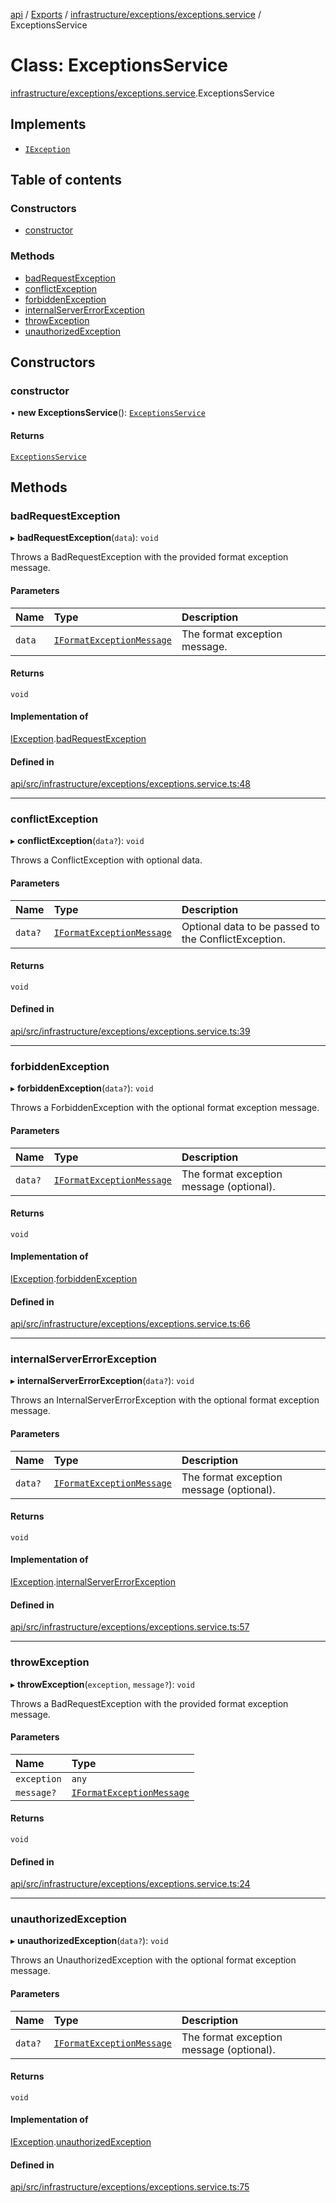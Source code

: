 [api](../README.md) / [Exports](../modules.md) / [infrastructure/exceptions/exceptions.service](../modules/infrastructure_exceptions_exceptions_service.md) / ExceptionsService

# Class: ExceptionsService

[infrastructure/exceptions/exceptions.service](../modules/infrastructure_exceptions_exceptions_service.md).ExceptionsService

## Implements

- [`IException`](../interfaces/domain_exceptions_exceptions_interface.IException.md)

## Table of contents

### Constructors

- [constructor](infrastructure_exceptions_exceptions_service.ExceptionsService.md#constructor)

### Methods

- [badRequestException](infrastructure_exceptions_exceptions_service.ExceptionsService.md#badrequestexception)
- [conflictException](infrastructure_exceptions_exceptions_service.ExceptionsService.md#conflictexception)
- [forbiddenException](infrastructure_exceptions_exceptions_service.ExceptionsService.md#forbiddenexception)
- [internalServerErrorException](infrastructure_exceptions_exceptions_service.ExceptionsService.md#internalservererrorexception)
- [throwException](infrastructure_exceptions_exceptions_service.ExceptionsService.md#throwexception)
- [unauthorizedException](infrastructure_exceptions_exceptions_service.ExceptionsService.md#unauthorizedexception)

## Constructors

### constructor

• **new ExceptionsService**(): [`ExceptionsService`](infrastructure_exceptions_exceptions_service.ExceptionsService.md)

#### Returns

[`ExceptionsService`](infrastructure_exceptions_exceptions_service.ExceptionsService.md)

## Methods

### badRequestException

▸ **badRequestException**(`data`): `void`

Throws a BadRequestException with the provided format exception message.

#### Parameters

| Name   | Type                                                                                                         | Description                   |
| :----- | :----------------------------------------------------------------------------------------------------------- | :---------------------------- |
| `data` | [`IFormatExceptionMessage`](../interfaces/domain_exceptions_exceptions_interface.IFormatExceptionMessage.md) | The format exception message. |

#### Returns

`void`

#### Implementation of

[IException](../interfaces/domain_exceptions_exceptions_interface.IException.md).[badRequestException](../interfaces/domain_exceptions_exceptions_interface.IException.md#badrequestexception)

#### Defined in

[api/src/infrastructure/exceptions/exceptions.service.ts:48](https://github.com/No-Country/c16-58-t-typescript/blob/d2fd85f/api/src/infrastructure/exceptions/exceptions.service.ts#L48)

---

### conflictException

▸ **conflictException**(`data?`): `void`

Throws a ConflictException with optional data.

#### Parameters

| Name    | Type                                                                                                         | Description                                          |
| :------ | :----------------------------------------------------------------------------------------------------------- | :--------------------------------------------------- |
| `data?` | [`IFormatExceptionMessage`](../interfaces/domain_exceptions_exceptions_interface.IFormatExceptionMessage.md) | Optional data to be passed to the ConflictException. |

#### Returns

`void`

#### Defined in

[api/src/infrastructure/exceptions/exceptions.service.ts:39](https://github.com/No-Country/c16-58-t-typescript/blob/d2fd85f/api/src/infrastructure/exceptions/exceptions.service.ts#L39)

---

### forbiddenException

▸ **forbiddenException**(`data?`): `void`

Throws a ForbiddenException with the optional format exception message.

#### Parameters

| Name    | Type                                                                                                         | Description                              |
| :------ | :----------------------------------------------------------------------------------------------------------- | :--------------------------------------- |
| `data?` | [`IFormatExceptionMessage`](../interfaces/domain_exceptions_exceptions_interface.IFormatExceptionMessage.md) | The format exception message (optional). |

#### Returns

`void`

#### Implementation of

[IException](../interfaces/domain_exceptions_exceptions_interface.IException.md).[forbiddenException](../interfaces/domain_exceptions_exceptions_interface.IException.md#forbiddenexception)

#### Defined in

[api/src/infrastructure/exceptions/exceptions.service.ts:66](https://github.com/No-Country/c16-58-t-typescript/blob/d2fd85f/api/src/infrastructure/exceptions/exceptions.service.ts#L66)

---

### internalServerErrorException

▸ **internalServerErrorException**(`data?`): `void`

Throws an InternalServerErrorException with the optional format exception message.

#### Parameters

| Name    | Type                                                                                                         | Description                              |
| :------ | :----------------------------------------------------------------------------------------------------------- | :--------------------------------------- |
| `data?` | [`IFormatExceptionMessage`](../interfaces/domain_exceptions_exceptions_interface.IFormatExceptionMessage.md) | The format exception message (optional). |

#### Returns

`void`

#### Implementation of

[IException](../interfaces/domain_exceptions_exceptions_interface.IException.md).[internalServerErrorException](../interfaces/domain_exceptions_exceptions_interface.IException.md#internalservererrorexception)

#### Defined in

[api/src/infrastructure/exceptions/exceptions.service.ts:57](https://github.com/No-Country/c16-58-t-typescript/blob/d2fd85f/api/src/infrastructure/exceptions/exceptions.service.ts#L57)

---

### throwException

▸ **throwException**(`exception`, `message?`): `void`

Throws a BadRequestException with the provided format exception message.

#### Parameters

| Name        | Type                                                                                                         |
| :---------- | :----------------------------------------------------------------------------------------------------------- |
| `exception` | `any`                                                                                                        |
| `message?`  | [`IFormatExceptionMessage`](../interfaces/domain_exceptions_exceptions_interface.IFormatExceptionMessage.md) |

#### Returns

`void`

#### Defined in

[api/src/infrastructure/exceptions/exceptions.service.ts:24](https://github.com/No-Country/c16-58-t-typescript/blob/d2fd85f/api/src/infrastructure/exceptions/exceptions.service.ts#L24)

---

### unauthorizedException

▸ **unauthorizedException**(`data?`): `void`

Throws an UnauthorizedException with the optional format exception message.

#### Parameters

| Name    | Type                                                                                                         | Description                              |
| :------ | :----------------------------------------------------------------------------------------------------------- | :--------------------------------------- |
| `data?` | [`IFormatExceptionMessage`](../interfaces/domain_exceptions_exceptions_interface.IFormatExceptionMessage.md) | The format exception message (optional). |

#### Returns

`void`

#### Implementation of

[IException](../interfaces/domain_exceptions_exceptions_interface.IException.md).[unauthorizedException](../interfaces/domain_exceptions_exceptions_interface.IException.md#unauthorizedexception)

#### Defined in

[api/src/infrastructure/exceptions/exceptions.service.ts:75](https://github.com/No-Country/c16-58-t-typescript/blob/d2fd85f/api/src/infrastructure/exceptions/exceptions.service.ts#L75)
